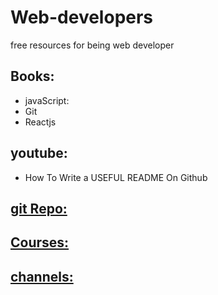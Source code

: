 # Web-developers
free resources for being web developer

## Books:

 * javaScript:
 * Git
 * Reactjs

## youtube:
* How To Write a USEFUL README On Github
<a href='https://www.youtube.com/watch?v=E6NO0rgFub4' target="_blanck" />

## git Repo:

## Courses:

## channels:


